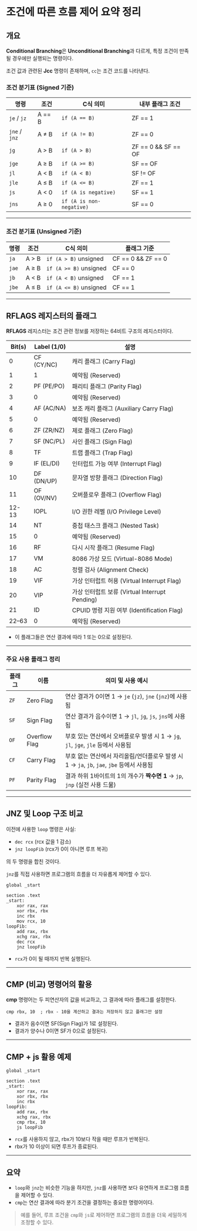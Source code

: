# 조건에 따른 흐름 제어 요약 정리

## 개요

**Conditional Branching**은 **Unconditional Branching**과 다르게, 특정 조건이 만족될 경우에만 실행되는 명령이다.

조건 값과 관련된 **Jcc** 명령이 존재하며, `cc`는 조건 코드를 나타낸다.

### 조건 분기표 (Signed 기준)

| 명령            | 조건     | C식 의미                    | 내부 플래그 조건             |
| ------------- | ------ | ------------------------ | --------------------- |
| `je` / `jz`   | A == B | `if (A == B)`            | ZF == 1               |
| `jne` / `jnz` | A ≠ B  | `if (A != B)`            | ZF == 0               |
| `jg`          | A > B  | `if (A > B)`             | ZF == 0 && SF == OF   |
| `jge`         | A ≥ B  | `if (A >= B)`            | SF == OF              |
| `jl`          | A < B  | `if (A < B)`             | SF != OF              |
| `jle`         | A ≤ B  | `if (A <= B)`            | ZF == 1 || SF != OF |
| `js`          | A < 0  | `if (A is negative)`     | SF == 1               |
| `jns`         | A ≥ 0  | `if (A is non-negative)` | SF == 0               |

---

### 조건 분기표 (Unsigned 기준)

| 명령    | 조건    | C식 의미                  | 플래그 기준               |
| ----- | ----- | ---------------------- | -------------------- |
| `ja`  | A > B | `if (A > B)` unsigned  | CF == 0 && ZF == 0   |
| `jae` | A ≥ B | `if (A >= B)` unsigned | CF == 0              |
| `jb`  | A < B | `if (A < B)` unsigned  | CF == 1              |
| `jbe` | A ≤ B | `if (A <= B)` unsigned | CF == 1 || ZF == 1 |

---

## RFLAGS 레지스터의 플래그

**RFLAGS** 레지스터는 조건 관련 정보를 저장하는 64비트 구조의 레지스터이다.

| Bit(s) | Label (1/0) | 설명 |
|--------|----------------|------|
| 0 | CF (CY/NC) | 캐리 플래그 (Carry Flag) |
| 1 | 1 | 예약됨 (Reserved) |
| 2 | PF (PE/PO) | 패리티 플래그 (Parity Flag) |
| 3 | 0 | 예약됨 (Reserved) |
| 4 | AF (AC/NA) | 보조 캐리 플래그 (Auxiliary Carry Flag) |
| 5 | 0 | 예약됨 (Reserved) |
| 6 | ZF (ZR/NZ) | 제로 플래그 (Zero Flag) |
| 7 | SF (NC/PL) | 사인 플래그 (Sign Flag) |
| 8 | TF | 트랩 플래그 (Trap Flag) |
| 9 | IF (EL/DI) | 인터럽트 가능 여부 (Interrupt Flag) |
| 10 | DF (DN/UP) | 문자열 방향 플래그 (Direction Flag) |
| 11 | OF (OV/NV) | 오버플로우 플래그 (Overflow Flag) |
| 12-13 | IOPL | I/O 권한 레벨 (I/O Privilege Level) |
| 14 | NT | 중첩 태스크 플래그 (Nested Task) |
| 15 | 0 | 예약됨 (Reserved) |
| 16 | RF | 다시 시작 플래그 (Resume Flag) |
| 17 | VM | 8086 가상 모드 (Virtual-8086 Mode) |
| 18 | AC | 정렬 검사 (Alignment Check) |
| 19 | VIF | 가상 인터럽트 허용 (Virtual Interrupt Flag) |
| 20 | VIP | 가상 인터럽트 보류 (Virtual Interrupt Pending) |
| 21 | ID | CPUID 명령 지원 여부 (Identification Flag) |
| 22–63 | 0 | 예약됨 (Reserved) |

- 이 플래그들은 연산 결과에 따라 1 또는 0으로 설정된다.

---

### 주요 사용 플래그 정리

| 플래그  | 이름            | 의미 및 사용 예시                                                      |
| ---- | ------------- | --------------------------------------------------------------- |
| `ZF` | Zero Flag     | 연산 결과가 0이면 1 → `je` (`jz`), `jne` (`jnz`)에 사용됨                  |
| `SF` | Sign Flag     | 연산 결과가 음수이면 1 → `jl`, `jg`, `js`, `jns`에 사용됨                    |
| `OF` | Overflow Flag | 부호 있는 연산에서 오버플로우 발생 시 1 → `jg`, `jl`, `jge`, `jle` 등에서 사용됨      |
| `CF` | Carry Flag    | 부호 없는 연산에서 자리올림/언더플로우 발생 시 1 → `ja`, `jb`, `jae`, `jbe` 등에서 사용됨 |
| `PF` | Parity Flag   | 결과 하위 1바이트의 1의 개수가 **짝수면 1** → `jp`, `jnp` (실전 사용 드묾)           |


---

## JNZ 및 Loop 구조 비교

이전에 사용한 `loop` 명령은 사실:

- `dec rcx` (rcx 값을 1 감소)
- `jnz loopFib` (rcx가 0이 아니면 루프 복귀)

의 두 명령을 합친 것이다.

`jnz`를 직접 사용하면 프로그램의 흐름을 더 자유롭게 제어할 수 있다.

```assembly
global _start

section .text
_start:
    xor rax, rax
    xor rbx, rbx
    inc rbx
    mov rcx, 10
loopFib:
    add rax, rbx
    xchg rax, rbx
    dec rcx
    jnz loopFib
```

- `rcx`가 0이 될 때까지 반복 실행된다.

---

## CMP (비교) 명령어의 활용

**cmp** 명령어는 두 피연산자의 값을 비교하고, 그 결과에 따라 플래그를 설정한다.

```assembly
cmp rbx, 10  ; rbx - 10을 계산하고 결과는 저장하지 않고 플래그만 설정
```

- 결과가 음수이면 SF(Sign Flag)가 1로 설정된다.
- 결과가 양수나 0이면 SF가 0으로 설정된다.

---

## CMP + js 활용 예제

```assembly
global _start

section .text
_start:
    xor rax, rax
    xor rbx, rbx
    inc rbx
loopFib:
    add rax, rbx
    xchg rax, rbx
    cmp rbx, 10
    js loopFib
```

- `rcx`를 사용하지 않고, rbx가 10보다 작을 때만 루프가 반복된다.
- rbx가 10 이상이 되면 루프가 종료된다.

---

## 요약

- `loop`와 `jnz`는 비슷한 기능을 하지만, `jnz`를 사용하면 보다 유연하게 프로그램 흐름을 제어할 수 있다.
- `cmp`는 연산 결과에 따라 분기 조건을 결정하는 중요한 명령어이다.

> 예를 들어, 루프 조건을 `cmp`와 `js`로 제어하면 프로그램의 흐름을 더욱 세밀하게 조정할 수 있다.

